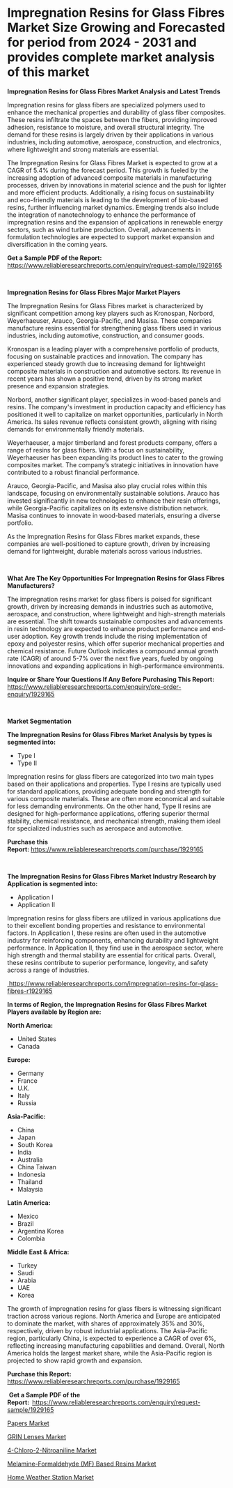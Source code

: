 <p><h1>Impregnation Resins for Glass Fibres Market Size Growing and Forecasted for period from 2024 - 2031 and provides complete market analysis of this market</h1></p><p><strong>Impregnation Resins for Glass Fibres Market Analysis and Latest Trends</strong></p>
<p><p>Impregnation resins for glass fibers are specialized polymers used to enhance the mechanical properties and durability of glass fiber composites. These resins infiltrate the spaces between the fibers, providing improved adhesion, resistance to moisture, and overall structural integrity. The demand for these resins is largely driven by their applications in various industries, including automotive, aerospace, construction, and electronics, where lightweight and strong materials are essential.</p><p>The Impregnation Resins for Glass Fibres Market is expected to grow at a CAGR of 5.4% during the forecast period. This growth is fueled by the increasing adoption of advanced composite materials in manufacturing processes, driven by innovations in material science and the push for lighter and more efficient products. Additionally, a rising focus on sustainability and eco-friendly materials is leading to the development of bio-based resins, further influencing market dynamics. Emerging trends also include the integration of nanotechnology to enhance the performance of impregnation resins and the expansion of applications in renewable energy sectors, such as wind turbine production. Overall, advancements in formulation technologies are expected to support market expansion and diversification in the coming years.</p></p>
<p><strong>Get a Sample PDF of the Report:&nbsp;</strong> <a href="https://www.reliableresearchreports.com/enquiry/request-sample/1929165?utm_campaign=32&utm_medium=2&utm_source=Github&utm_content=ia&utm_term=25102024&utm_id=impregnation-resins-for-glass-fibres">https://www.reliableresearchreports.com/enquiry/request-sample/1929165</a></p>
<p>&nbsp;</p>
<p><strong>Impregnation Resins for Glass Fibres Major Market Players</strong></p>
<p><p>The Impregnation Resins for Glass Fibres market is characterized by significant competition among key players such as Kronospan, Norbord, Weyerhaeuser, Arauco, Georgia-Pacific, and Masisa. These companies manufacture resins essential for strengthening glass fibers used in various industries, including automotive, construction, and consumer goods.</p><p>Kronospan is a leading player with a comprehensive portfolio of products, focusing on sustainable practices and innovation. The company has experienced steady growth due to increasing demand for lightweight composite materials in construction and automotive sectors. Its revenue in recent years has shown a positive trend, driven by its strong market presence and expansion strategies.</p><p>Norbord, another significant player, specializes in wood-based panels and resins. The company's investment in production capacity and efficiency has positioned it well to capitalize on market opportunities, particularly in North America. Its sales revenue reflects consistent growth, aligning with rising demands for environmentally friendly materials.</p><p>Weyerhaeuser, a major timberland and forest products company, offers a range of resins for glass fibers. With a focus on sustainability, Weyerhaeuser has been expanding its product lines to cater to the growing composites market. The company’s strategic initiatives in innovation have contributed to a robust financial performance.</p><p>Arauco, Georgia-Pacific, and Masisa also play crucial roles within this landscape, focusing on environmentally sustainable solutions. Arauco has invested significantly in new technologies to enhance their resin offerings, while Georgia-Pacific capitalizes on its extensive distribution network. Masisa continues to innovate in wood-based materials, ensuring a diverse portfolio.</p><p>As the Impregnation Resins for Glass Fibres market expands, these companies are well-positioned to capture growth, driven by increasing demand for lightweight, durable materials across various industries.</p></p>
<p>&nbsp;</p>
<p><strong>What Are The Key Opportunities For Impregnation Resins for Glass Fibres Manufacturers?</strong></p>
<p><p>The impregnation resins market for glass fibers is poised for significant growth, driven by increasing demands in industries such as automotive, aerospace, and construction, where lightweight and high-strength materials are essential. The shift towards sustainable composites and advancements in resin technology are expected to enhance product performance and end-user adoption. Key growth trends include the rising implementation of epoxy and polyester resins, which offer superior mechanical properties and chemical resistance. Future Outlook indicates a compound annual growth rate (CAGR) of around 5-7% over the next five years, fueled by ongoing innovations and expanding applications in high-performance environments.</p></p>
<p><strong>Inquire or Share Your Questions If Any Before Purchasing This Report:</strong> <a href="https://www.reliableresearchreports.com/enquiry/pre-order-enquiry/1929165?utm_campaign=32&utm_medium=2&utm_source=Github&utm_content=ia&utm_term=25102024&utm_id=impregnation-resins-for-glass-fibres">https://www.reliableresearchreports.com/enquiry/pre-order-enquiry/1929165</a></p>
<p>&nbsp;</p>
<p><strong>Market Segmentation</strong></p>
<p><strong>The Impregnation Resins for Glass Fibres Market Analysis by types is segmented into:</strong></p>
<p><ul><li>Type I</li><li>Type II</li></ul></p>
<p><p>Impregnation resins for glass fibers are categorized into two main types based on their applications and properties. Type I resins are typically used for standard applications, providing adequate bonding and strength for various composite materials. These are often more economical and suitable for less demanding environments. On the other hand, Type II resins are designed for high-performance applications, offering superior thermal stability, chemical resistance, and mechanical strength, making them ideal for specialized industries such as aerospace and automotive.</p></p>
<p><strong>Purchase this Report:&nbsp;</strong><a href="https://www.reliableresearchreports.com/purchase/1929165?utm_campaign=32&utm_medium=2&utm_source=Github&utm_content=ia&utm_term=25102024&utm_id=impregnation-resins-for-glass-fibres">https://www.reliableresearchreports.com/purchase/1929165</a></p>
<p>&nbsp;</p>
<p><strong>The Impregnation Resins for Glass Fibres Market Industry Research by Application is segmented into:</strong></p>
<p><ul><li>Application I</li><li>Application II</li></ul></p>
<p><p>Impregnation resins for glass fibers are utilized in various applications due to their excellent bonding properties and resistance to environmental factors. In Application I, these resins are often used in the automotive industry for reinforcing components, enhancing durability and lightweight performance. In Application II, they find use in the aerospace sector, where high strength and thermal stability are essential for critical parts. Overall, these resins contribute to superior performance, longevity, and safety across a range of industries.</p></p>
<p><a href="https://www.reliableresearchreports.com/impregnation-resins-for-glass-fibres-r1929165?utm_campaign=32&utm_medium=2&utm_source=Github&utm_content=ia&utm_term=25102024&utm_id=impregnation-resins-for-glass-fibres">&nbsp;https://www.reliableresearchreports.com/impregnation-resins-for-glass-fibres-r1929165</a></p>
<p><strong>In terms of Region, the Impregnation Resins for Glass Fibres Market Players available by Region are:</strong></p>
<p>
    <p> <strong> North America: </strong>
        <ul>
            <li>United States</li>
            <li>Canada</li>
        </ul>
        </p> 
    <p> <strong> Europe: </strong>
        <ul>
            <li>Germany</li>
            <li>France</li>
            <li>U.K.</li>
            <li>Italy</li>
            <li>Russia</li>
        </ul>
        </p> 
    <p> <strong> Asia-Pacific: </strong>
        <ul>
            <li>China</li>
            <li>Japan</li>
            <li>South Korea</li>
            <li>India</li>
            <li>Australia</li>
            <li>China Taiwan</li>
            <li>Indonesia</li>
            <li>Thailand</li>
            <li>Malaysia</li>
        </ul>
        </p> 
    <p> <strong> Latin America: </strong>
        <ul>
            <li>Mexico</li>
            <li>Brazil</li>
            <li>Argentina Korea</li>
            <li>Colombia</li>
        </ul>
        </p> 
    <p> <strong> Middle East & Africa: </strong>
        <ul>
            <li>Turkey</li>
            <li>Saudi</li>
            <li>Arabia</li>
            <li>UAE</li>
            <li>Korea</li>
        </ul>
    </p>
    </p>
<p><p>The growth of impregnation resins for glass fibers is witnessing significant traction across various regions. North America and Europe are anticipated to dominate the market, with shares of approximately 35% and 30%, respectively, driven by robust industrial applications. The Asia-Pacific region, particularly China, is expected to experience a CAGR of over 6%, reflecting increasing manufacturing capabilities and demand. Overall, North America holds the largest market share, while the Asia-Pacific region is projected to show rapid growth and expansion.</p></p>
<p><strong>Purchase this Report: </strong><a href="https://www.reliableresearchreports.com/purchase/1929165?utm_campaign=32&utm_medium=2&utm_source=Github&utm_content=ia&utm_term=25102024&utm_id=impregnation-resins-for-glass-fibres">https://www.reliableresearchreports.com/purchase/1929165</a></p>
<p>&nbsp;<strong>Get a Sample PDF of the Report:&nbsp;&nbsp;</strong><a href="https://www.reliableresearchreports.com/enquiry/request-sample/1929165?utm_campaign=32&utm_medium=2&utm_source=Github&utm_content=ia&utm_term=25102024&utm_id=impregnation-resins-for-glass-fibres">https://www.reliableresearchreports.com/enquiry/request-sample/1929165</a></p>
<p><strong></strong></p>
<p><p><a href="https://github.com/JavierDDowns/Market-Research-Report-List-1/blob/main/papers-market.md?utm_campaign=32&utm_medium=2&utm_source=Github&utm_content=ia&utm_term=25102024&utm_id=impregnation-resins-for-glass-fibres">Papers Market</a></p><p><a href="https://issuu.com/reportprime-2/docs/grin-lenses-market-size-2030.pptx_0dddcea208ecd3?utm_campaign=32&utm_medium=2&utm_source=Github&utm_content=ia&utm_term=25102024&utm_id=impregnation-resins-for-glass-fibres">GRIN Lenses Market</a></p><p><a href="https://www.linkedin.com/pulse/global-4-chloro-2-nitroaniline-market-sector2024-2031-metrics-ol2uf?utm_campaign=32&utm_medium=2&utm_source=Github&utm_content=ia&utm_term=25102024&utm_id=impregnation-resins-for-glass-fibres">4-Chloro-2-Nitroaniline Market</a></p><p><a href="https://github.com/AlbertGonzalez266/Market-Research-Report-List-1/blob/main/melamine-formaldehyde-mf-based-resins-market.md?utm_campaign=32&utm_medium=2&utm_source=Github&utm_content=ia&utm_term=25102024&utm_id=impregnation-resins-for-glass-fibres">Melamine-Formaldehyde (MF) Based Resins Market</a></p><p><a href="https://issuu.com/reportprime-2/docs/home-weather-station-market-size-20_5dbce88b4d4d1f?utm_campaign=32&utm_medium=2&utm_source=Github&utm_content=ia&utm_term=25102024&utm_id=impregnation-resins-for-glass-fibres">Home Weather Station Market</a></p></p>
